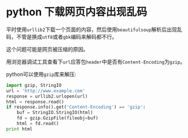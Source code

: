 # python 下载网页内容出现乱码

平时使用`urllib2`下载一个页面的内容，然后使用`beautifulsoup`解析后出现乱码，不管是换成`utf8`或者`gbk`编码来解码都不行。

这个问题可能是网页被压缩的原因。

用浏览器调试工具查看下`url`应答包`header`中是否有`Content-Encoding`为`gzip`。

python可以使用`gzip`库来解压:

``` python
import gzip, StringIO
url = 'http://www.example.com'
response = urllib2.urlopen(url)
html = response.read()
if response.info().get('Content-Encoding') == 'gzip':
    buf = StringIO.StringIO(html)
    fd = gzip.GzipFile(fileobj=buf)
    html = fd.read()
print html
```
